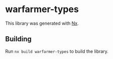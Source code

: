 # warfarmer-types

This library was generated with [Nx](https://nx.dev).

## Building

Run `nx build warfarmer-types` to build the library.
